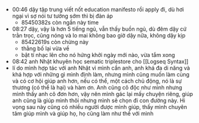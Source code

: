 - 00:46 dậy tập trung viết nốt education manifesto rồi apply đi, dù hơi ngại vì sợ nói tư tưởng sớm thì bị đàn áp
	- 85450382s còn ngần này time
- 08:27 dậy, vậy là hơn 5 tiếng ngủ, vẫn thấy buồn ngủ, dù đêm dậy cứ trằn trọc, cũng nóng và lo mai không bao giờ dậy nữa, không dậy kịp
	- 85422619s còn chừng này
	- thằng bố lại vừa về
	- bật tí nhạc lên cho nó hứng khởi ngày mới nào, vừa tắm xong
- 08:42 anh Nhật khuyên học sematic triplestore cho [[Logseq Syntax]]
- lí do mình hợp tác với anh Nhật vì mình cần anh, anh khá đa di năng và khá hợp với những gì mình định làm, nhưng mình cũng muốn làm cùng và có cơ hội giúp anh hơn, nếu có thể, một cách chủ động, nó là sự thương (có thể là hại) và hàm ơn. Anh cũng cô độc như mình nhưng mình thấy anh cô đơn hơn, vậy nên mình gác lại mấy chuyện riêng, giúp anh cũng là giúp mình thôi nhưng mình sẽ chọn đi con đường này. Hi vọng sau này cũng có nhiều người được mình giúp, thấy mình chuyên tâm giúp mình và giúp họ, họ cũng làm như thế với mình